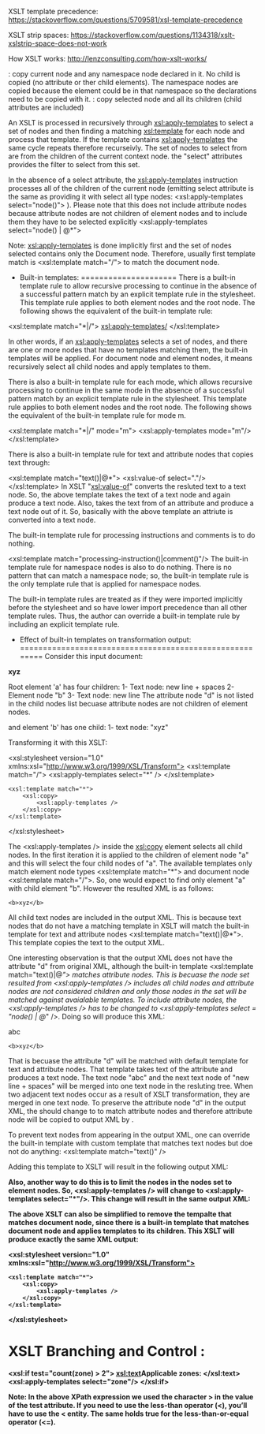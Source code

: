 XSLT template precedence:
https://stackoverflow.com/questions/5709581/xsl-template-precedence

XSLT strip spaces:
https://stackoverflow.com/questions/1134318/xslt-xslstrip-space-does-not-work

How XSLT works:
http://lenzconsulting.com/how-xslt-works/


<copy> : copy current node and any namespace node declared in it.  No child is copied (no attribute or ther child elements).  The namespace nodes are copied because the element could be in that namespace so the declarations need to be copied with it.
<copy-of> : copy selected node and all its children (child attributes are included)

An XSLT is processed in recursively through <xsl:apply-templates> to select a set of nodes and then finding a matching <xsl:template> for each node and process that template.  If the template contains <xsl:apply-templates> the same cycle repeats therefore recurseivly.  The set of nodes to select from are from the children of the current context node. the "select" attributes provides the filter to select from this set. 

In the absence of a select attribute, the <xsl:apply-templates> instruction processes all of the children of the current node (emitting select attribute is the same as providing it with select all type nodes: <xsl:apply-templates select="node()"> ).  Please note that this does not include attribute nodes because attribute nodes are not children of element nodes and to include them they have to be selected explicitly  <xsl:apply-templates select="node() | @*">

Note: <xsl:apply-templates> is done implicitly first and the set of nodes selected contains only the Document node.  Therefore, usually first template match is <xsl:template match="/"> to match the document node.


* Built-in templates:
=====================
There is a built-in template rule to allow recursive processing to continue in the absence of a successful pattern match by an explicit template rule in the stylesheet.  This template rule applies to both element nodes and the root node. The following shows the equivalent of the built-in template rule:

<xsl:template match="*|/">
  <xsl:apply-templates/>
</xsl:template>

In other words, if an <xsl:apply-templates> selects a set of nodes, and there are one or more nodes that have no templates matching them, the built-in templates will be applied.  For document node and element nodes, it means recursively select all child nodes and apply templates to them.

There is also a built-in template rule for each mode, which allows recursive processing to continue in the same mode in the absence of a successful pattern match by an explicit template rule in the stylesheet. This template rule applies to both element nodes and the root node. The following shows the equivalent of the built-in template rule for mode m.

<xsl:template match="*|/" mode="m">
  <xsl:apply-templates mode="m"/>
</xsl:template>

There is also a built-in template rule for text and attribute nodes that copies text through:

<xsl:template match="text()|@*">
  <xsl:value-of select="."/>
</xsl:template>
In XSLT "<xsl:value-of>" converts the resluted text to a text node.  So, the above template takes the text of a text node and again produce a text node.  Also, takes the text from of an attribute and produce a text node out of it. So, basically with the above template an attriute is converted into a text node.

The built-in template rule for processing instructions and comments is to do nothing.

<xsl:template match="processing-instruction()|comment()"/>
The built-in template rule for namespace nodes is also to do nothing. There is no pattern that can match a namespace node; so, the built-in template rule is the only template rule that is applied for namespace nodes.

The built-in template rules are treated as if they were imported implicitly before the stylesheet and so have lower import precedence than all other template rules. Thus, the author can override a built-in template rule by including an explicit template rule.




* Effect of built-in templates on transformation output:
========================================================
Consider this input document:
<?xml version="1.0" ?>
<a d="abc">
	<b>xyz</b>
</a>

Root element 'a' has four children:
1- Text node: new line + spaces
2- Element node "b"
3- Text node: new line
The attribute node "d" is not listed in the child nodes list becuase attribute nodes are not children of element nodes.

and element 'b' has one child:
1- text node: "xyz"

Transforming it with this XSLT:
<?xml version="1.0" encoding="UTF-8"?>
<xsl:stylesheet version="1.0" xmlns:xsl="http://www.w3.org/1999/XSL/Transform">
	<xsl:template match="/">
		<xsl:apply-templates select="*" />
	</xsl:template>

	<xsl:template match="*">
		<xsl:copy>
			<xsl:apply-templates />
		</xsl:copy>
	</xsl:template>
</xsl:stylesheet>

The <xsl:apply-templates /> inside the <xsl:copy> element selects all child nodes. In the first iteration it is applied to the children of element node "a" and this will select the four child nodes of "a".  The available templates only match element node types <xsl:template match="*"> and document node <xsl:template match="/">.  So, one would expect to find only element "a" with child element "b".  However the resulted XML is as follows:

<?xml version="1.0" encoding="UTF-8"?><a>
	<b>xyz</b>
</a>

All child text nodes are included in the output XML.  This is because text nodes that do not have a matching template in XSLT will match the built-in template for text and attribute nodes <xsl:template match="text()|@*">.  This template copies the text to the output XML.  

One interesting observation is that the output XML does not have the attribute "d" from original XML, although the built-in template <xsl:template match="text()|@*"> matches attribute nodes.  This is becuase the node set resulted from <xsl:apply-templates /> includes all child nodes and attribute nodes are not considered children and only those nodes in the set will be matched against avaialable templates.  To include attribute nodes, the <xsl:apply-templates /> has to be changed to <xsl:apply-templates select = "node() | @*" />.  Doing so will produce this XML:

<?xml version="1.0" encoding="UTF-8"?><a>abc
	<b>xyz</b>
</a>
That is becuase the attribute "d" will be matched with default template for text and attribute nodes.  That template takes text of the attribute and produces a text node. The text node "abc" and the next text node of "new line + spaces" will be merged into one text node in the resluting tree.  When two adjacent text nodes occur as a result of XSLT transformation, they are merged in one text node. To preserve the attribute node "d" in the output XML, the <xsl:template match="*"> should change to <xsl:template match="* | @*"> to match attribute nodes and therefore attribute node will be copied to output XML by <xsl:copy>.

To prevent text nodes from appearing in the output XML, one can override the built-in template with custom template that matches text nodes but doe not do anything:  <xsl:template match="text()" /> 

Adding this template to XSLT will result in the following output XML:

<?xml version="1.0" encoding="UTF-8"?><a><b/></a>

Also, another way to do this is to limit the nodes in the nodes set to element nodes.  So, <xsl:apply-templates /> will change to <xsl:apply-templates select="*"/>.  This change will result in the same output XML:

<?xml version="1.0" encoding="UTF-8"?><a><b/></a>

The above XSLT can also be simplified to remove the tempalte that matches document node, since there is a built-in template that matches document node and applies templates to its children.  This XSLT will produce exactly the same XML output:

<?xml version="1.0" encoding="UTF-8"?>
<xsl:stylesheet version="1.0" xmlns:xsl="http://www.w3.org/1999/XSL/Transform">
	
	<xsl:template match="*">
		<xsl:copy>
			<xsl:apply-templates />
		</xsl:copy>
	</xsl:template>
</xsl:stylesheet>


XSLT Branching and Control :
============================

<xsl:if test="count(zone) > 2">
  <xsl:text>Applicable zones: </xsl:text>
  <xsl:apply-templates select="zone"/>
</xsl:if>

Note: In the above XPath expression we used the character > in the value of the test attribute. If you need to use the less-than operator (<), you’ll have to use the &lt; entity. The same holds true for the less-than-or-equal operator (<=).

